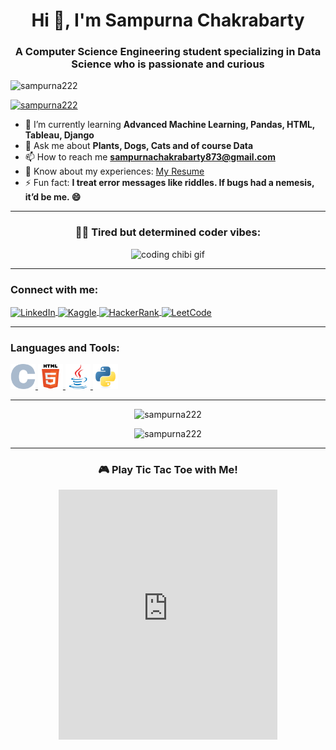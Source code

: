 <h1 align="center">Hi 👋, I'm Sampurna Chakrabarty</h1>
<h3 align="center">A Computer Science Engineering student specializing in Data Science who is passionate and curious</h3>

<p align="left">
  <img src="https://komarev.com/ghpvc/?username=sampurna222&label=Profile%20views&color=0e75b6&style=flat" alt="sampurna222" />
</p>

<p align="left">
  <a href="https://github.com/ryo-ma/github-profile-trophy">
    <img src="https://github-profile-trophy.vercel.app/?username=sampurna222" alt="sampurna222" />
  </a>
</p>

- 🌱 I’m currently learning **Advanced Machine Learning, Pandas, HTML, Tableau, Django**
- 💬 Ask me about **Plants, Dogs, Cats and of course Data**
- 📫 How to reach me **sampurnachakrabarty873@gmail.com**
- 📄 Know about my experiences: [My Resume](https://drive.google.com/file/d/1WdrEHosEMsyB_uo7nmwlpMj15aSd98oV/view?usp=sharing)
- ⚡ Fun fact: **I treat error messages like riddles. If bugs had a nemesis, it’d be me. 😄**

---

<h3 align="center">👩‍💻 Tired but determined coder vibes:</h3>
<p align="center">
  <img src="https://media.giphy.com/media/v1.Y2lkPTc5MGI3NjExcGhrcWIyOXU3djU5b3JtbThyMmdvbDhqZjl1N2lrdW01c21rbG53OCZlcD12MV9naWZzX3NlYXJjaCZjdD1n/JIX9t2j0ZTN9S/giphy.gif" width="350" alt="coding chibi gif">
</p>

---

<h3 align="left">Connect with me:</h3>
<p align="left">
  <a href="https://linkedin.com/in/sampurna-chakrabarty-364a65342" target="blank">
    <img align="center" src="https://raw.githubusercontent.com/rahuldkjain/github-profile-readme-generator/master/src/images/icons/Social/linked-in-alt.svg" alt="LinkedIn" height="30" width="40" />
  </a>
  <a href="https://kaggle.com/sampurnachakrabarty" target="blank">
    <img align="center" src="https://raw.githubusercontent.com/rahuldkjain/github-profile-readme-generator/master/src/images/icons/Social/kaggle.svg" alt="Kaggle" height="30" width="40" />
  </a>
  <a href="https://www.hackerrank.com/@sampurnachakrab1" target="blank">
    <img align="center" src="https://raw.githubusercontent.com/rahuldkjain/github-profile-readme-generator/master/src/images/icons/Social/hackerrank.svg" alt="HackerRank" height="30" width="40" />
  </a>
  <a href="https://www.leetcode.com/sampurna00" target="blank">
    <img align="center" src="https://raw.githubusercontent.com/rahuldkjain/github-profile-readme-generator/master/src/images/icons/Social/leet-code.svg" alt="LeetCode" height="30" width="40" />
  </a>
</p>

---

<h3 align="left">Languages and Tools:</h3>
<p align="left">
  <a href="https://www.cprogramming.com/" target="_blank" rel="noreferrer">
    <img src="https://raw.githubusercontent.com/devicons/devicon/master/icons/c/c-original.svg" alt="C" width="40" height="40"/>
  </a>
  <a href="https://www.w3.org/html/" target="_blank" rel="noreferrer">
    <img src="https://raw.githubusercontent.com/devicons/devicon/master/icons/html5/html5-original-wordmark.svg" alt="HTML5" width="40" height="40"/>
  </a>
  <a href="https://www.java.com" target="_blank" rel="noreferrer">
    <img src="https://raw.githubusercontent.com/devicons/devicon/master/icons/java/java-original.svg" alt="Java" width="40" height="40"/>
  </a>
  <a href="https://www.python.org" target="_blank" rel="noreferrer">
    <img src="https://raw.githubusercontent.com/devicons/devicon/master/icons/python/python-original.svg" alt="Python" width="40" height="40"/>
  </a>
</p>

---

<p align="center">
  <img src="https://github-readme-stats.vercel.app/api?username=sampurna222&show_icons=true&locale=en" alt="sampurna222" />
</p>

<p align="center">
  <img src="https://github-readme-streak-stats.herokuapp.com/?user=sampurna222&" alt="sampurna222" />
</p>

---

<h3 align="center">🎮 Play Tic Tac Toe with Me!</h3>
<p align="center">
  <iframe src="https://tic-tac-toe-js-game.vercel.app" width="350" height="400" frameborder="0" title="Tic Tac Toe Game"></iframe>
</p>
